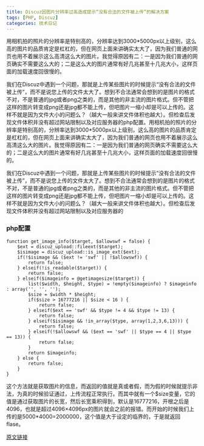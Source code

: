 ```yaml
---
title: Discuz因图片分辨率过高造成提示“没有合法的文件被上传”的解决方案  
tags: [PHP, Discuz]
categories: 技术日记
---
```


用相机拍的照片的分辨率是特别高的，分辨率达到3000*5000px以上级别，这么高的图片的品质肯定是杠杠的，但在网页上面来讲确实太大了，因为我们普通的网页也用不着展示这么高清这么大的图片。我觉得原因有二：一是因为我们普通的网页确实不需要这么大的；二是这么大的图片通常有好几兆甚至十几兆大小，这样页面的加载速度回很慢的。

我们在Discuz中遇到一个问题，那就是上传某些图片的时候提示“没有合法的文件被上传”，而不是说您上传的文件太大了。想到不合法通常会想到的是图片的格式不对，不是普通的jpg或者png之类的，而是其他的非主流的图片格式。但不管把这样的图片转变成png还是jpg都不能上传，但吧图片一缩小却是可以上传的。这样不就是因为文件大小的问题么？（越大一般来讲文件体积也越大）。但检查后发现文件体积并没有超过网站限制以及对应服务器的php配置。用相机拍的照片的分辨率是特别高的，分辨率达到3000*5000px以上级别，这么高的图片的品质肯定是杠杠的，但在网页上面来讲确实太大了，因为我们普通的网页也用不着展示这么高清这么大的图片。我觉得原因有二：一是因为我们普通的网页确实不需要这么大的；二是这么大的图片通常有好几兆甚至十几兆大小，这样页面的加载速度回很慢的。

我们在Discuz中遇到一个问题，那就是上传某些图片的时候提示“没有合法的文件被上传”，而不是说您上传的文件太大了。想到不合法通常会想到的是图片的格式不对，不是普通的jpg或者png之类的，而是其他的非主流的图片格式。但不管把这样的图片转变成png还是jpg都不能上传，但吧图片一缩小却是可以上传的。这样不就是因为文件大小的问题么？（越大一般来讲文件体积也越大）。但检查后发现文件体积并没有超过网站限制以及对应服务器的

### php配置

	function get_image_info($target, $allowswf = false) {
	    $ext = discuz_upload::fileext($target);
	    $isimage = discuz_upload::is_image_ext($ext);
	    if(!$isimage && ($ext != 'swf' || !$allowswf)) {
	        return false;
	    } elseif(!is_readable($target)) {
	        return false;
	    } elseif($imageinfo = @getimagesize($target)) {
	        list($width, $height, $type) = !empty($imageinfo) ? $imageinfo : array('', '', '');
	        $size = $width * $height;
	        if($size > 16777216 || $size < 16 ) {
	            return false;
	        } elseif($ext == 'swf' && $type != 4 && $type != 13) {
	            return false;
	        } elseif($isimage && !in_array($type, array(1,2,3,6,13))) {
	            return false;
	        } elseif(!$allowswf && ($ext == 'swf' || $type == 4 || $type == 13)) {
	            return false;
	        }
	        return $imageinfo;
	    } else {
	        return false;
	    }
	}

这个方法就是获取图片的信息，而返回的值就是真或者假，而为假的时候就提示非法，为真的时候验证通过，上传流程正常执行。而其中就有一个$size变量，它的值是通过获取图片的长宽，然后长宽乘积得到，默认是16777216，开根之后是4096，也就是超过4096×4096px的图片就会之前的报错。而开始的时候我们上传的是5000*4000=2000000，这个值是大于设定的临界的，于是就返回flase。

[原文链接](http://www.muquan.net/article/390.html)


